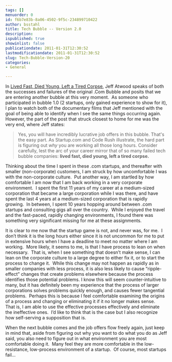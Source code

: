 ```yaml
---
tags: []
menuorder: 0
id: f6b7e83b-8a06-4502-9f5c-234899710422
author: bsstahl
title: Tech Bubble -- Version 2.0
description: 
ispublished: true
showinlist: false
publicationdate: 2011-01-31T12:30:52
lastmodificationdate: 2011-01-31T12:30:52
slug: Tech-Bubble-Version-20
categories:
- General

---
```


In [Lived Fast, Died Young, Left a Tired Corpse](http://www.codinghorror.com/blog/2011/01/lived-fast-died-young-left-a-tired-corpse.html), Jeff Atwood speaks of both the successes and failures of the original .Com Bubble and posits that we are entering another bubble at this very moment.  As someone who participated in bubble 1.0 (2 startups, only gained experience to show for it), I plan to watch both of the documentary films that Jeff mentioned with the goal of being able to identify when I see the same things occurring again.  However, the part of the post that struck closest to home for me was the very end, where Jeff states:


> Yes, you will have incredibly lucrative job offers in this bubble. That's the easy part. As Startup.com and Code Rush illustrate, the hard part is figuring out *why* you are working all those long hours. Consider carefully, lest the arc of your career mirror that of so many failed tech bubble companies: **lived fast, died young, left a tired corpse.**


Thinking about the time I spent in these .com startups, and thereafter with smaller (non-corporate) customers, I am struck by how uncomfortable I was with the non-corporate culture.  Put another way, I am startled by how comfortable I am now that I am back working in a very corporate environment.  I spent the first 11 years of my career at a medium-sized corporation that became a large corporation while I was there, and have spent the last 4 years at a medium-sized corporation that is rapidly growing.  In between, I spent 10 years hopping around between .com startups and consulting gigs all over the country.  While I enjoyed the travel and the fast-paced, rapidly changing environments, I found there was something very significant missing for me at these assignments.

It is clear to me now that the startup game is not, and never was, for me.  I don’t think it is the long hours either since it is not uncommon for me to put in extensive hours when I have a deadline to meet no matter where I am working.  More likely, it seems to me, is that I have process to lean on when necessary.  That is, when I see something that doesn’t make sense, I can lean on the corporate culture to a large degree to either fix it, or to start the process to change it.  While this change may not happen as rapidly as in smaller companies with less process, it is also less likely to cause “ripple-effect” changes that create problems elsewhere because the process identifies those potential problems. I know this will seem counter-intuitive to many, but it has definitely been my experience that the process of larger corporations solves problems quickly enough, and causes fewer tangential problems.  Perhaps this is because I feel comfortable examining the origins of a process and changing or eliminating it if it no longer makes sense.  That is, I am able to use the effective processes effectively and eliminate the ineffective ones.  I’d like to think that is the case but I also recognize how self-serving a supposition that is.

When the next bubble comes and the job offers flow freely again, just keep in mind that, aside from figuring out why you want to do what you do as Jeff said, you also need to figure out in what environment you are most comfortable doing it.  Many feel they are more comfortable in the low-resistance, low-process environment of a startup.  Of course, most startups fail…

